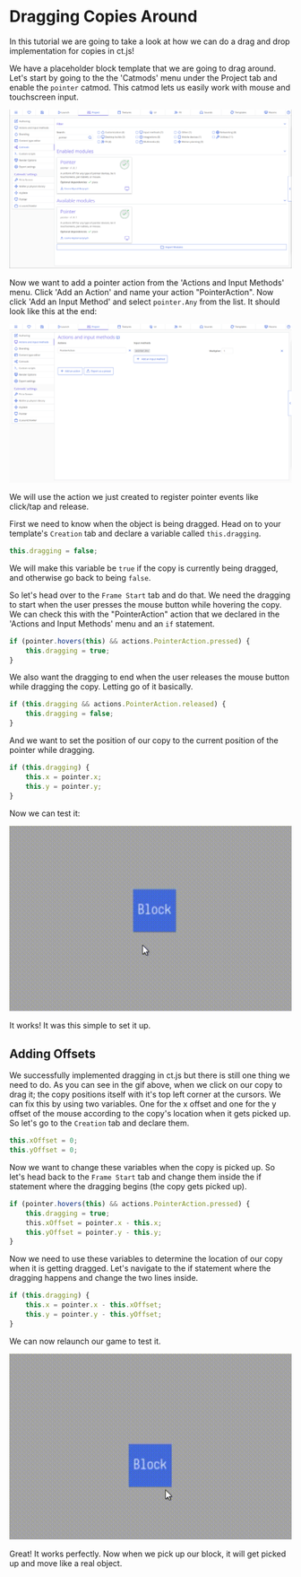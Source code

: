 # Dragging Copies Around

In this tutorial we are going to take a look at how we can do a drag and drop implementation for copies in ct.js!

We have a placeholder block template that we are going to drag around. Let's start by going to the the 'Catmods' menu under the Project tab and enable the `pointer` catmod. This catmod lets us easily work with mouse and touchscreen input.

![Dragging the block](./../images/draggingCopies_01.png)

Now we want to add a pointer action from the 'Actions and Input Methods' menu. Click 'Add an Action' and name your action "PointerAction". Now click 'Add an Input Method' and select `pointer.Any` from the list. It should look like this at the end:

![Dragging the block](./../images/draggingCopies_02.png)

We will use the action we just created to register pointer events like click/tap and release.

First we need to know when the object is being dragged. Head on to your template's `Creation` tab and declare a variable called `this.dragging`.

```js
this.dragging = false;
```

We will make this variable be `true` if the copy is currently being dragged, and otherwise go back to being `false`.

So let's head over to the `Frame Start` tab and do that. We need the dragging to start when the user presses the mouse button while hovering the copy. We can check this with the "PointerAction" action that we declared in the 'Actions and Input Methods' menu and an `if` statement.

```js
if (pointer.hovers(this) && actions.PointerAction.pressed) {
    this.dragging = true;
}
```

We also want the dragging to end when the user releases the mouse button while dragging the copy. Letting go of it basically.

```js
if (this.dragging && actions.PointerAction.released) {
    this.dragging = false;
}
```

And we want to set the position of our copy to the current position of the pointer while dragging.

```js
if (this.dragging) {
    this.x = pointer.x;
    this.y = pointer.y;
}
```

Now we can test it:

![Dragging the block](./../images/draggingCopies_01.gif)

It works! It was this simple to set it up.

## Adding Offsets

We successfully implemented dragging in ct.js but there is still one thing we need to do. As you can see in the gif above, when we click on our copy to drag it; the copy positions itself with it's top left corner at the cursors. We can fix this by using two variables. One for the x offset and one for the y offset of the mouse according to the copy's location when it gets picked up.  So let's go to the `Creation` tab and declare them.

```js
this.xOffset = 0;
this.yOffset = 0;
```

Now we want to change these variables when the copy is picked up. So let's head back to the `Frame Start` tab and change them inside the if statement where the dragging begins (the copy gets picked up).

```js
if (pointer.hovers(this) && actions.PointerAction.pressed) {
    this.dragging = true;
    this.xOffset = pointer.x - this.x;
    this.yOffset = pointer.y - this.y;
}
```

Now we need to use these variables to determine the location of our copy when it is getting dragged. Let's navigate to the if statement where the dragging happens and change the two lines inside.

```js
if (this.dragging) {
    this.x = pointer.x - this.xOffset;
    this.y = pointer.y - this.yOffset;
}
```

We can now relaunch our game to test it.

![Dragging the block](./../images/draggingCopies_02.gif)

Great! It works perfectly. Now when we pick up our block, it will get picked up and move like a real object.
